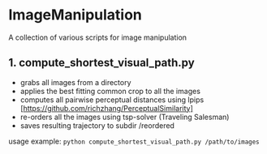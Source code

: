 # ImageManipulation
A collection of various scripts for image manipulation

## 1. compute_shortest_visual_path.py
  - grabs all images from a directory
  - applies the best fitting common crop to all the images
  - computes all pairwise perceptual distances using lpips [https://github.com/richzhang/PerceptualSimilarity]
  - re-orders all the images using tsp-solver (Traveling Salesman)
  - saves resulting trajectory to subdir /reordered
  
usage example:
`python compute_shortest_visual_path.py /path/to/images`
